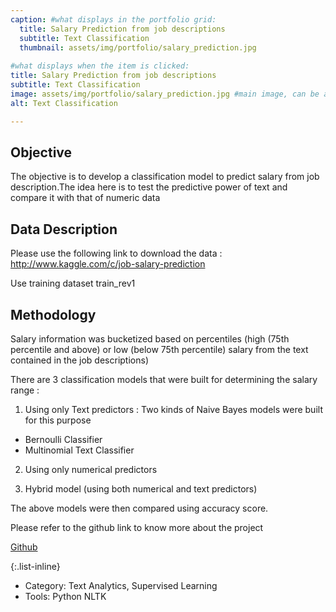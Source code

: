 ```yaml
---
caption: #what displays in the portfolio grid:
  title: Salary Prediction from job descriptions
  subtitle: Text Classification
  thumbnail: assets/img/portfolio/salary_prediction.jpg
  
#what displays when the item is clicked:
title: Salary Prediction from job descriptions
subtitle: Text Classification
image: assets/img/portfolio/salary_prediction.jpg #main image, can be a link or a file in assets/img/portfolio
alt: Text Classification

---
```


## Objective 

The objective is to develop a classification model to predict salary from job description.The idea here is to test the predictive power of text and compare it with that of numeric data

## Data Description

Please use the following link to download the data : 
http://www.kaggle.com/c/job-salary-prediction

Use training dataset train_rev1


## Methodology
Salary information was bucketized based on percentiles (high (75th percentile and above) or low (below 75th percentile) salary from the text contained in the job descriptions)

There are 3 classification models that were built for determining the salary range : 
1. Using only Text predictors : Two kinds of Naive Bayes models were built for this purpose 
  * Bernoulli Classifier
  * Multinomial Text Classifier
  
2. Using only numerical predictors

3. Hybrid model (using both numerical and text predictors)

The above models were then compared using accuracy score.

Please refer to the github link to know more about the project

[Github](https://github.com/abinavrameshs/NLP-Salary-Prediction)



{:.list-inline} 
- Category: Text Analytics, Supervised Learning
- Tools: Python NLTK

